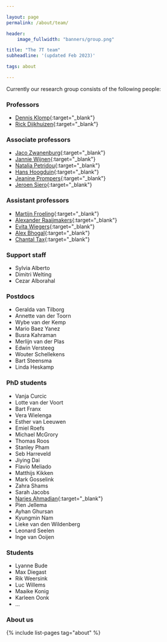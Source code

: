 ```yaml
---

layout: page
permalink: /about/team/

header:
    image_fullwidth: "banners/group.png"

title: "The 7T team"
subheadline: '(updated Feb 2023)'

tags: about

---
```


Currently our research group consists of the following people:

### Professors

- [Dennis Klomp](https://www.umcutrecht.nl/en/research/researchers/klomp-dwj){:target="_blank"}
- [Rick Dijkhuizen](https://www.umcutrecht.nl/en/research/researchers/dijkhuizen-rick-m-rm){:target="_blank"}

### Associate professors

- [Jaco Zwanenburg](https://www.umcutrecht.nl/en/research/researchers/zwanenburg-jaco-j-m-jjm){:target="_blank"}
- [Jannie Wijnen](https://www.umcutrecht.nl/en/research/researchers/wijnen-jannie-jp){:target="_blank"}
- [Natalia Petridou](https://www.umcutrecht.nl/en/research/researchers/petridou-n){:target="_blank"}
- [Hans Hoogduin](https://www.umcutrecht.nl/en/research/researchers/hoogduin-jm){:target="_blank"}
- [Jeanine Prompers](https://www.umcutrecht.nl/en/research/researchers/prompers-jeanine-jj){:target="_blank"}
- [Jeroen Siero](https://www.umcutrecht.nl/en/research/researchers/siero-jcw){:target="_blank"}

### Assistant professors

- [Martijn Froeling](https://www.umcutrecht.nl/en/research/researchers/froeling-martijn-m){:target="_blank"}
- [Alexander Raaijmakers](https://www.tue.nl/en/research/researchers/alexander-raaijmakers){:target="_blank"}
- [Evita Wiegers](https://www.umcutrecht.nl/en/research/researchers/wiegers-evita-ec){:target="_blank"}
- [Alex Bhogal](https://www.seevr.nl/){:target="_blank"}
- [Chantal Tax](https://www.umcutrecht.nl/en/research/researchers/tax-chantal-cmw){:target="_blank"}

### Support staff

- Sylvia Alberto
- Dimitri Welting
- Cezar Alborahal

### Postdocs

- Geralda van Tilborg
- Annette van der Toorn
- Wybe van der Kemp
- Mario Baez Yanez
- Busra Kahraman
- Merlijn van der Plas
- Edwin Versteeg
- Wouter Schellekens
- Bart Steensma
- Linda Heskamp

### PhD students

- Vanja Curcic
- Lotte van der Voort
- Bart Franx
- Vera Wielenga
- Esther van Leeuwen
- Emiel Roefs
- Michael McGrory
- Thomas Roos
- Stanley Pham
- Seb Harreveld
- Jiying Dai
- Flavio Meliado
- Matthijs Kikken
- Mark Gosselink
- Zahra Shams
- Sarah Jacobs
- [Narjes Ahmadian](https://www.linkedin.com/in/narjes-ahmadian-553119107){:target="_blank"}
- Pien Jellema
- Ayhan Ghursan
- Kyungmin Nam
- Lieke van den Wildenberg
- Leonard Seelen
- Inge van Ooijen

### Students

- Lyanne Bude
- Max Diegast
- Rik Weersink
- Luc Willems
- Maaike Konig
- Karleen Oonk
- ...

### About us

{% include list-pages tag="about" %}
